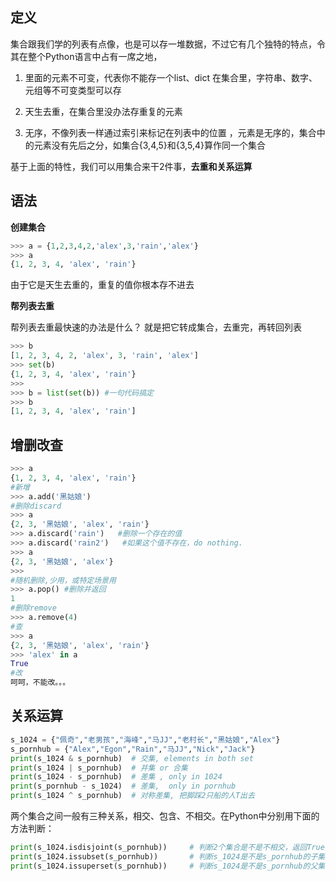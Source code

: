 ## 定义

集合跟我们学的列表有点像，也是可以存一堆数据，不过它有几个独特的特点，令其在整个Python语言中占有一席之地，

1. 里面的元素不可变，代表你不能存一个list、dict 在集合里，字符串、数字、元组等不可变类型可以存

2. 天生去重，在集合里没办法存重复的元素

3. 无序，不像列表一样通过索引来标记在列表中的位置 ，元素是无序的，集合中的元素没有先后之分，如集合{3,4,5}和{3,5,4}算作同一个集合



基于上面的特性，我们可以用集合来干2件事，**去重和关系运算**

## 语法

**创建集合**

```py
>>> a = {1,2,3,4,2,'alex',3,'rain','alex'}
>>> a
{1, 2, 3, 4, 'alex', 'rain'}
```

由于它是天生去重的，重复的值你根本存不进去

**帮列表去重**

帮列表去重最快速的办法是什么？ 就是把它转成集合，去重完，再转回列表

```py
>>> b
[1, 2, 3, 4, 2, 'alex', 3, 'rain', 'alex']
>>> set(b)
{1, 2, 3, 4, 'alex', 'rain'}
>>> 
>>> b = list(set(b)) #一句代码搞定
>>> b
[1, 2, 3, 4, 'alex', 'rain']
```



## 增删改查

```py
>>> a
{1, 2, 3, 4, 'alex', 'rain'}
#新增
>>> a.add('黑姑娘')  
#删除discard
>>> a
{2, 3, '黑姑娘', 'alex', 'rain'}
>>> a.discard('rain')   #删除一个存在的值
>>> a.discard('rain2')   #如果这个值不存在，do nothing.
>>> a
{2, 3, '黑姑娘', 'alex'}
>>> 
#随机删除,少用，或特定场景用
>>> a.pop() #删除并返回
1
#删除remove
>>> a.remove(4)
#查
>>> a
{2, 3, '黑姑娘', 'alex', 'rain'}
>>> 'alex' in a
True
#改
呵呵，不能改。。。 
```



## 关系运算

```py
s_1024 = {"佩奇","老男孩","海峰","马JJ","老村长","黑姑娘","Alex"}
s_pornhub = {"Alex","Egon","Rain","马JJ","Nick","Jack"}
print(s_1024 & s_pornhub)  # 交集, elements in both set
print(s_1024 | s_pornhub)  # 并集 or 合集
print(s_1024 - s_pornhub)  # 差集 , only in 1024
print(s_pornhub - s_1024)  # 差集,  only in pornhub
print(s_1024 ^ s_pornhub)  # 对称差集, 把脚踩2只船的人T出去
```

两个集合之间一般有三种关系，相交、包含、不相交。在Python中分别用下面的方法判断：

```py
print(s_1024.isdisjoint(s_pornhub))     # 判断2个集合是不是不相交，返回True or False
print(s_1024.issubset(s_pornhub))       # 判断s_1024是不是s_pornhub的子集，返回True or False
print(s_1024.issuperset(s_pornhub))     # 判断s_1024是不是s_pornhub的父集，返回True or False
```



